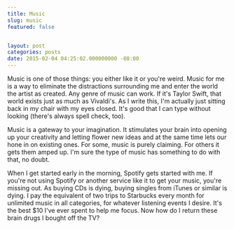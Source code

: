 ```yaml
---
title: Music
slug: music
featured: false


layout: post
categories: posts
date: 2015-02-04 04:25:02.000000000 -08:00
---
```


Music is one of those things: you either like it or you're weird. Music for me is a way to eliminate the distractions surrounding me and enter the world the artist as created. Any genre of music can work. If it's Taylor Swift, that world exists just as much as Vivaldi's. As I write this, I'm actually just sitting back in my chair with my eyes closed. It's good that I can type without looking (there's always spell check, too).

Music is a gateway to your imagination. It stimulates your brain into opening up your creativity and letting flower new ideas and at the same time lets our hone in on existing ones. For some, music is purely claiming. For others it gets them amped up. I'm sure the type of music has something to do with that, no doubt.

When I get started early in the morning, Spotify gets started with me. If you're not using Spotify or another service like it to get your music, you're missing out. As buying CDs is dying, buying singles from iTunes or similar is dying. I pay the equivalent of two trips to Starbucks every month for unlimited music in all categories, for whatever listening events I desire. It's the best $10 I've ever spent to help me focus. Now how do I return these brain drugs I bought off the TV?

